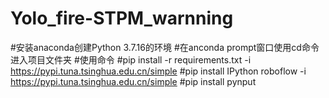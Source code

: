# Yolo_fire-STPM_warnning
#安装anaconda创建Python 3.7.16的环境
#在anconda prompt窗口使用cd命令进入项目文件夹
#使用命令
#pip install -r requirements.txt -i https://pypi.tuna.tsinghua.edu.cn/simple
#pip install IPython roboflow -i https://pypi.tuna.tsinghua.edu.cn/simple
#pip install pynput
